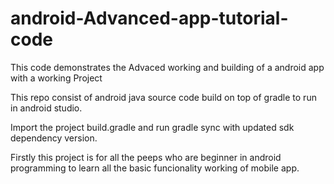 # android-Advanced-app-tutorial-code
This code demonstrates the Advaced working and building of a android app with a working Project

This repo consist of android java source code build on top of gradle to run in android studio.

Import the project build.gradle and run gradle sync with updated sdk dependency version.

Firstly this project is for all the peeps who are beginner in android programming to learn all the basic funcionality working of mobile app.
